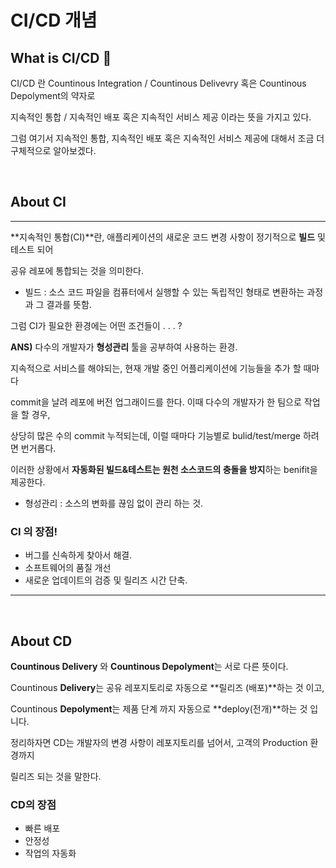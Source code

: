 # **CI/CD 개념**

## **What is CI/CD 🤔**

CI/CD 란 Countinous Integration / Countinous  Delivevry 혹은 Countinous Depolyment의 약자로 

지속적인 통합 / 지속적인 배포 혹은 지속적인 서비스 제공 이라는 뜻을 가지고 있다.

그럼 여기서 지속적인 통합, 지속적인 배포 혹은 지속적인 서비스 제공에 대해서 조금 더 구체적으로 알아보겠다.

<br>

## **About CI**

---

**지속적인 통합(CI)**란, 애플리케이션의 새로운 코드 변경 사항이 정기적으로 **빌드** 및 테스트 되어

공유 레포에 통합되는 것을 의미한다.

- 빌드 : 소스 코드 파일을 컴퓨터에서 실행할 수 있는 독립적인 형태로 변환하는 과정과 그 결과를 뜻함.

그럼 CI가 필요한 환경에는 어떤 조건들이 . . . ?

**ANS)** 다수의 개발자가 **형성관리** 툴을 공부하여 사용하는 환경.

지속적으로 서비스를 해야되는, 현재 개발 중인 어플리케이션에 기능들을 추가 할 때마다

commit을 날려 레포에 버전 업그래이드를 한다. 이때 다수의 개발자가 한 팀으로 작업을 할 경우,

상당히 많은 수의 commit 누적되는데, 이럴 때마다 기능별로 bulid/test/merge 하려면 번거롭다.

이러한 상황에서 **자동화된 빌드&테스트는 원천 소스코드의 충돌을 방지**하는 benifit을 제공한다.

- 형성관리 : 소스의 변화를 끊임 없이 관리 하는 것.

### **CI 의 장점!**

- 버그를 신속하게 찾아서 해결.
- 소프트웨어의 품질 개선
- 새로운 업데이트의 검증 및 릴리즈 시간 단축.

---

<br>

## **About CD**

**Countinous Delivery** 와 **Countinous Depolyment**는 서로 다른 뜻이다.

Countinous **Delivery**는 공유 레포지토리로 자동으로 **릴리즈 (배포)**하는 것 이고,

Countinous **Depolyment**는 제품 단계 까지 자동으로 **deploy(전개)**하는 것 입니다. 

정리하자면 CD는 개발자의 변경 사항이 레포지토리를 넘어서, 고객의 Production 환경까지

릴리즈 되는 것을 말한다.

### **CD의 장점**

- 빠른 배포
- 안정성
- 작업의 자동화